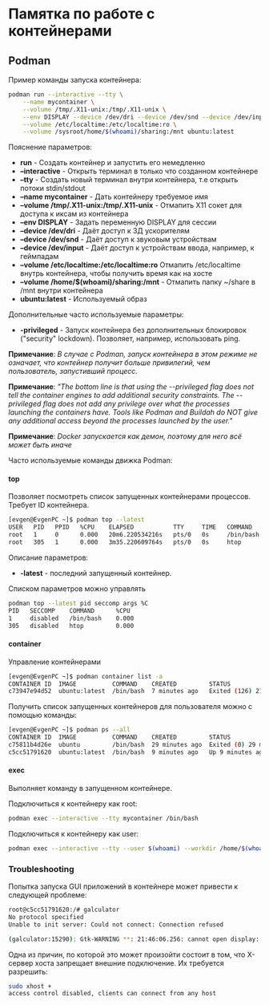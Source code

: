 # Памятка по работе с контейнерами

## Podman
Пример команды запуска контейнера:

```sh 
podman run --interactive --tty \
    --name mycontainer \
    --volume /tmp/.X11-unix:/tmp/.X11-unix \
    --env DISPLAY --device /dev/dri --device /dev/snd --device /dev/input \
    --volume /etc/localtime:/etc/localtime:ro \
    --volume /sysroot/home/$(whoami)/sharing:/mnt ubuntu:latest
```

Пояснение параметров:
* **run** - Создать контейнер и запустить его немедленно
* **–interactive** - Открыть терминал в только что созданном контейнере
* **–tty** - Создать новый терминал внутри контейнера, т.е открыть потоки stdin/stdout
* **–name mycontainer** - Дать контейнеру требуемое имя
* **–volume /tmp/.X11-unix:/tmp/.X11-unix** - Отмапить X11 сокет для доступа к иксам из контейнера
* **–env DISPLAY** - Задать переменную DISPLAY для сессии
* **–device /dev/dri** - Даёт доступ к 3Д ускорителям
* **–device /dev/snd** - Даёт доступ к звуковым устройствам
* **–device /dev/input** - Даёт доступ к устройствам ввода, например, к геймпадам
* **–volume /etc/localtime:/etc/localtime:ro** Отмапить /etc/localtime внутрь контейнера, чтобы получить время как на хосте
* **–volume /home/$(whoami)/sharing:/mnt** - Отмапить папку ~/share в /mnt внутри контейнера
* **ubuntu:latest** - Используемый образ

Дополнительные часто используемые параметры:
* **-privileged** - Запуск контейнера без дополнительных блокировок ("security" lockdown). Позволяет, например, использовать ping.

**Примечание**: _В случае с Podman, запуск контейнера в этом режиме не означает, что контейнер получит больше привилегий, чем пользователь, запустивший процесс._

**Примечание**: _"The bottom line is that using the --privileged flag does not tell the container engines to add additional security constraints. The --privileged flag does not add any privilege over what the processes launching the containers have. Tools like Podman and Buildah do NOT give any additional access beyond the processes launched by the user."_
 
**Примечание**: _Docker запускается как демон, поэтому для него всё может быть иначе_



Часто используемые команды движка Podman:
#### top
Позволяет посмотреть список запущенных контейнерами процессов. Требует ID контейнера.

```sh
[evgen@EvgenPC ~]$ podman top --latest
USER   PID   PPID   %CPU    ELAPSED           TTY     TIME   COMMAND
root   1     0      0.000   20m6.220534216s   pts/0   0s     /bin/bash 
root   305   1      0.000   3m35.220609764s   pts/0   0s     htop 
```

Описание параметров:
* **-latest** - последний запущенный контейнер. 


Списком параметров можно управлять
```sh
podman top --latest pid seccomp args %C
PID   SECCOMP    COMMAND      %CPU
1     disabled   /bin/bash    0.000
305   disabled   htop         0.000
```


#### container
Управление контейнерами

```sh
[evgen@EvgenPC ~]$ podman container list -a
CONTAINER ID  IMAGE          COMMAND    CREATED         STATUS                       PORTS   NAMES
c73947e94d52  ubuntu:latest  /bin/bash  7 minutes ago   Exited (126) 21 seconds ago          mycontainer
```


Получить список запущенных контейнеров для пользователя можно с помощью команды:
```sh
[evgen@EvgenPC ~]$ podman ps --all
CONTAINER ID  IMAGE          COMMAND    CREATED         STATUS                       PORTS   NAMES
c75811b4d26e  ubuntu         /bin/bash  29 minutes ago  Exited (0) 29 minutes ago            mystifying_dewdney
c5cc51791620  ubuntu:latest  /bin/bash  9 minutes ago   Up 9 minutes ago                     mycontainer
```


#### exec
Выполняет команду в запущенном контейнере.

Подключиться к контейнеру как root:
```sh
podman exec --interactive --tty mycontainer /bin/bash
```

Подключиться к контейнеру как user:
```sh
podman exec --interactive --tty --user $(whoami) --workdir /home/$(whoami) mycontainer /bin/bash
```


### Troubleshooting
Попытка запуска GUI приложений в контейнере может привести к следующей проблеме:
```sh
root@c5cc51791620:/# galculator 
No protocol specified
Unable to init server: Could not connect: Connection refused

(galculator:15290): Gtk-WARNING **: 21:46:06.256: cannot open display: :0
```

Одна из причин, по которой это может произойти состоит в том, что X-сервер хоста запрещает внешние подключение. Их требуется разрешить:
```sh
sudo xhost +
access control disabled, clients can connect from any host
```

